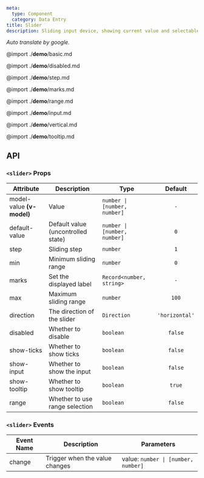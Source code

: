 ```yaml
meta:
  type: Component
  category: Data Entry
title: Slider
description: Sliding input device, showing current value and selectable range.
```

*Auto translate by google.*

@import ./__demo__/basic.md

@import ./__demo__/disabled.md

@import ./__demo__/step.md

@import ./__demo__/marks.md

@import ./__demo__/range.md

@import ./__demo__/input.md

@import ./__demo__/vertical.md

@import ./__demo__/tooltip.md

## API


### `<slider>` Props

|Attribute|Description|Type|Default|
|---|---|---|:---:|
|model-value **(v-model)**|Value|`number \| [number, number]`|`-`|
|default-value|Default value (uncontrolled state)|`number \| [number, number]`|`0`|
|step|Sliding step|`number`|`1`|
|min|Minimum sliding range|`number`|`0`|
|marks|Set the displayed label|`Record<number, string>`|`-`|
|max|Maximum sliding range|`number`|`100`|
|direction|The direction of the slider|`Direction`|`'horizontal'`|
|disabled|Whether to disable|`boolean`|`false`|
|show-ticks|Whether to show ticks|`boolean`|`false`|
|show-input|Whether to show the input|`boolean`|`false`|
|show-tooltip|Whether to show tooltip|`boolean`|`true`|
|range|Whether to use range selection|`boolean`|`false`|
### `<slider>` Events

|Event Name|Description|Parameters|
|---|---|---|
|change|Trigger when the value changes|value: `number \| [number, number]`|


